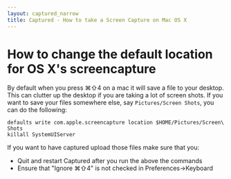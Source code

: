 ```yaml
---
layout: captured_narrow
title: Captured - How to take a Screen Capture on Mac OS X
---
```


# How to change the default location for OS X's screencapture

By default when you press ⌘⇧4 on a mac it will save a file to your desktop. This can clutter up the desktop if you are taking a lot of screen shots. If you want to save your files somewhere else, say `Pictures/Screen Shots`, you can do the following:

    defaults write com.apple.screencapture location $HOME/Pictures/Screen\ Shots
    killall SystemUIServer

If you want to have captured upload those files make sure that you:

* Quit and restart Captured after you run the above the commands
* Ensure that "Ignore ⌘⇧4" is not checked in Preferences->Keyboard


